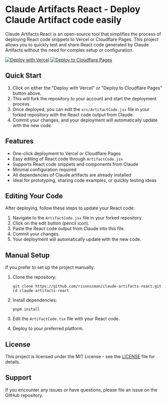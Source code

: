 # Claude Artifacts React - Deploy Claude Artifact code easily

Claude Artifacts React is an open-source tool that simplifies the process of deploying React code snippets to Vercel or Cloudflare Pages. This project allows you to quickly test and share React code generated by Claude Artifacts without the need for complex setup or configuration.

[![Deploy with Vercel](https://vercel.com/button)](https://vercel.com/new/clone?repository-url=https%3A%2F%2Fgithub.com%2Fnhaouari%2Fclaude-artifacts-react)
[![Deploy to Cloudflare Pages](https://deploy.workers.cloudflare.com/button)](https://deploy.workers.cloudflare.com/?url=https://github.com/nhaouari/claude-artifacts-react)

## Quick Start

1. Click on either the "Deploy with Vercel" or "Deploy to Cloudflare Pages" button above.
2. This will fork the repository to your account and start the deployment process.
3. Once deployed, you can edit the `src/ArtifactCode.jsx` file in your forked repository with the React code output from Claude.
4. Commit your changes, and your deployment will automatically update with the new code.

## Features

- One-click deployment to Vercel or Cloudflare Pages
- Easy editing of React code through `ArtifactCode.jsx`
- Supports React code snippets and components from Claude
- Minimal configuration required
- All dependencies of Claude artifacts are already installed
- Ideal for prototyping, sharing code examples, or quickly testing ideas

## Editing Your Code

After deploying, follow these steps to update your React code:

1. Navigate to the `ArtifactCode.jsx` file in your forked repository.
2. Click on the edit button (pencil icon).
3. Paste the React code output from Claude into this file.
4. Commit your changes.
5. Your deployment will automatically update with the new code.

## Manual Setup

If you prefer to set up the project manually:

1. Clone the repository:

   ```
   git clone https://github.com/risonsimon/claude-artifacts-react.git
   cd claude-artifacts-react
   ```

2. Install dependencies:

   ```
   pnpm install
   ```

3. Edit the `ArtifactCode.tsx` file with your React code.

4. Deploy to your preferred platform.

## License

This project is licensed under the MIT License - see the [LICENSE](LICENSE) file for details.

## Support

If you encounter any issues or have questions, please file an issue on the GitHub repository.
